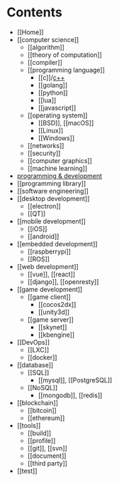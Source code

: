 # Contents
- [[Home]]
- [[computer science]]
  - [[algorithm]]
  - [[theory of computation]]
  - [[compiler]]
  - [[programming language]]
    - [[c]]/[c++](cpp)
    - [[golang]]
    - [[python]]
    - [[lua]]
    - [[javascript]]
  - [[operating system]]
    - [[BSD]], [[macOS]]
    - [[Linux]]
    - [[Windows]]
  - [[networks]]
  - [[security]]
  - [[computer graphics]]
  - [[machine learning]]
- [programming & development](programming-and-development)
- [[programming library]]
- [[software engineering]]
- [[desktop development]]
  - [[electron]]
  - [[QT]]
- [[mobile development]]
  - [[iOS]]
  - [[android]]
- [[embedded development]]
  - [[raspberrypi]]
  - [[ROS]]
- [[web development]]
  - [[vue]], [[react]]
  - [[django]], [[openresty]]
- [[game development]]
  - [[game client]]
    - [[cocos2dx]]
    - [[unity3d]]
  - [[game server]]
    - [[skynet]]
    - [[kbengine]]
- [[DevOps]]
  - [[LXC]]
  - [[docker]]
- [[database]]
  - [[SQL]]
    - [[mysql]], [[PostgreSQL]]
  - [[NoSQL]]
    - [[mongodb]], [[redis]]
- [[blockchain]]
  - [[bitcoin]]
  - [[ethereum]]
- [[tools]]
  - [[build]]
  - [[profile]]
  - [[git]], [[svn]]
  - [[document]]
  - [[third party]]
- [[test]]